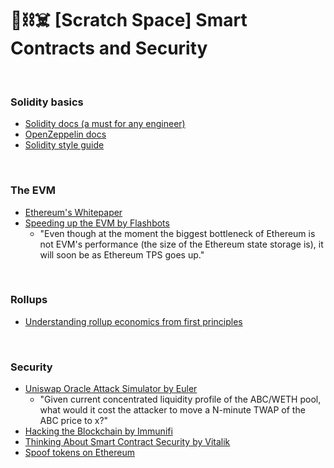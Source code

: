 # 🧱⛓☠️ [Scratch Space] Smart Contracts and Security

<br>

### Solidity basics

* [Solidity docs (a must for any engineer)](https://docs.soliditylang.org/en/v0.8.12/)
* [OpenZeppelin docs](https://docs.openzeppelin.com/)
* [Solidity style guide](https://docs.soliditylang.org/en/latest/style-guide.html)

<br>


### The EVM

* [Ethereum's Whitepaper](https://ethereum.org/en/whitepaper/)
* [Speeding up the EVM by Flashbots](https://writings.flashbots.net/research/speeding-up-evm-part-1/)
  * "Even though at the moment the biggest bottleneck of Ethereum is not EVM's performance (the size of the Ethereum state storage is), it will soon be as Ethereum TPS goes up." 

<br>

### Rollups

* [Understanding rollup economics from first principles](https://barnabe.substack.com/p/understanding-rollup-economics-from)


<br>


### Security

* [Uniswap Oracle Attack Simulator by Euler](https://blog.euler.finance/uniswap-oracle-attack-simulator-42d18adf65af)
   * "Given current concentrated liquidity profile of the ABC/WETH pool, what would it cost the attacker to move a N-minute TWAP of the ABC price to x?" 
* [Hacking the Blockchain by Immunifi](https://medium.com/immunefi/hacking-the-blockchain-an-ultimate-guide-4f34b33c6e8b)
* [Thinking About Smart Contract Security by Vitalik](https://blog.ethereum.org/2016/06/19/thinking-smart-contract-security/)
* [Spoof tokens on Ethereum](https://medium.com/etherscan-blog/spoof-tokens-on-ethereum-c2ad882d9cf6)

